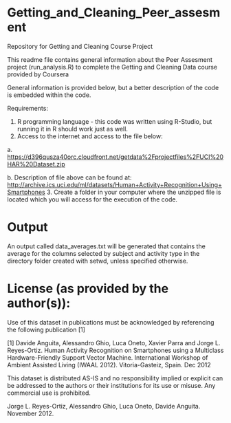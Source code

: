 Getting_and_Cleaning_Peer_assesment
===================================

Repository for Getting and Cleaning Course Project

This readme file contains general information about the Peer Assesment project (run_analysis.R) to complete the Getting and Cleaning Data course provided by Coursera

General information is provided below, but a better description of the code is embedded within the code.

Requirements:

1. R programming language - this code was written using R-Studio, but running it in R should work just as well.
2. Access to the internet and access to the file below:

  a. https://d396qusza40orc.cloudfront.net/getdata%2Fprojectfiles%2FUCI%20HAR%20Dataset.zip 
 
  b. Description of file above can be found at: http://archive.ics.uci.edu/ml/datasets/Human+Activity+Recognition+Using+Smartphones 
3. Create a folder in your computer where the unzipped file is located which you will access for the execution of the code.

Output
=======
An output called data_averages.txt will be generated that contains the average for the columns selected by subject and activity type in the directory folder created with setwd, unless specified otherwise.

License (as provided by the author(s)):
========
Use of this dataset in publications must be acknowledged by referencing the following publication [1] 

[1] Davide Anguita, Alessandro Ghio, Luca Oneto, Xavier Parra and Jorge L. Reyes-Ortiz. Human Activity Recognition on Smartphones using a Multiclass Hardware-Friendly Support Vector Machine. International Workshop of Ambient Assisted Living (IWAAL 2012). Vitoria-Gasteiz, Spain. Dec 2012

This dataset is distributed AS-IS and no responsibility implied or explicit can be addressed to the authors or their institutions for its use or misuse. Any commercial use is prohibited.

Jorge L. Reyes-Ortiz, Alessandro Ghio, Luca Oneto, Davide Anguita. November 2012.
  
